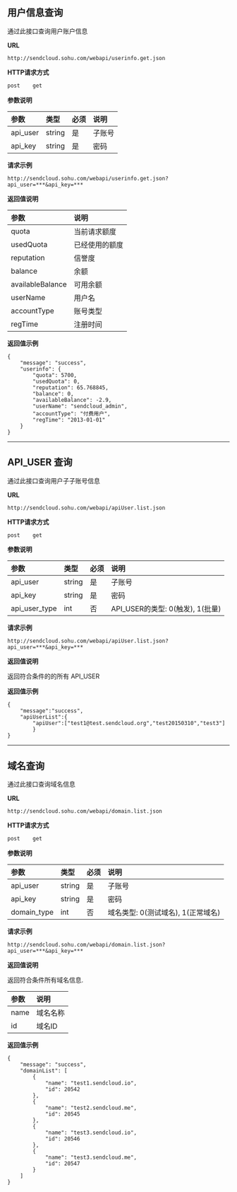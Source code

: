 
## 用户信息查询
    
通过此接口查询用户账户信息
    
**URL**
```
http://sendcloud.sohu.com/webapi/userinfo.get.json
```
    
**HTTP请求方式**
```bash
post    get
```
    
**参数说明**
    
|参数|类型|必须|说明|
|:---|:---|:---|:---|
|api_user|string|是|子账号|
|api_key|string|是|密码|
    
**请求示例**
```
http://sendcloud.sohu.com/webapi/userinfo.get.json?api_user=***&api_key=*** 
```
    
**返回值说明**
    
|参数|说明|
|:---|:---|
|quota|当前请求额度|
|usedQuota|已经使用的额度|
|reputation|信誉度|
|balance|余额|
|availableBalance|可用余额|
|userName|用户名|
|accountType|账号类型|
|regTime|注册时间|
    
**返回值示例**
```
{
    "message": "success",
    "userinfo": {
        "quota": 5700,
        "usedQuota": 0,
        "reputation": 65.768845,
        "balance": 0,
        "availableBalance": -2.9,
        "userName": "sendcloud_admin",
        "accountType": "付费用户",
        "regTime": "2013-01-01"
    }
}
```

- - -

## API_USER 查询
    
通过此接口查询用户子子账号信息
    
**URL**
```
http://sendcloud.sohu.com/webapi/apiUser.list.json
```
    
**HTTP请求方式**
```bash
post    get
```
    
**参数说明**
    
|参数|类型|必须|说明|
|:---|:---|:---|:---|
|api_user|string|是|子账号|
|api_key|string|是|密码|
|api_user_type|int|否|API_USER的类型: 0(触发), 1(批量)|
    
**请求示例**
```
http://sendcloud.sohu.com/webapi/apiUser.list.json?api_user=***&api_key=*** 
```
    
**返回值说明**
    
返回符合条件的的所有 API_USER

**返回值示例**
```
{
    "message":"success",
    "apiUserList":{
        "apiUser":["test1@test.sendcloud.org","test20150310","test3"]
        }
}
```
    
- - -

## 域名查询
    
通过此接口查询域名信息
    
**URL**
```
http://sendcloud.sohu.com/webapi/domain.list.json
```
    
**HTTP请求方式**
```bash
post    get
```
    
**参数说明**
    
|参数|类型|必须|说明|
|:---|:---|:---|:---|
|api_user|string|是|子账号|
|api_key|string|是|密码|
|domain_type|int|否|域名类型: 0(测试域名), 1(正常域名)|
    
**请求示例**
```
http://sendcloud.sohu.com/webapi/domain.list.json?api_user=***&api_key=*** 
```
    
**返回值说明**
    
返回符合条件所有域名信息.
    
|参数|说明|
|:---|:---|
|name|域名名称|
|id|域名ID|

**返回值示例**
```
{
    "message": "success",
    "domainList": [
        {
            "name": "test1.sendcloud.io",
            "id": 20542
        },
        {
            "name": "test2.sendcloud.me",
            "id": 20545
        },
        {
            "name": "test3.sendcloud.io",
            "id": 20546
        },
        {
            "name": "test3.sendcloud.me",
            "id": 20547
        }
    ]
}
```
    
